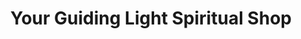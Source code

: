 ---
title: "Your Guiding Light Spiritual Shop"
url: /las-vegas/your-guiding-light-spiritual-shop/
shop: shop
---